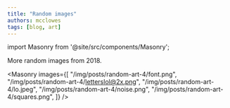 ```yaml
---
title: "Random images"
authors: mcclowes
tags: [blog, art]
---
```


import Masonry from '@site/src/components/Masonry';

More random images from 2018.

<!--truncate-->

<Masonry 
  images={[
    "/img/posts/random-art-4/font.png",
    "/img/posts/random-art-4/letterslol@2x.png",
    "/img/posts/random-art-4/lo.jpeg",
    "/img/posts/random-art-4/noise.png",
    "/img/posts/random-art-4/squares.png",
  ]}
/>